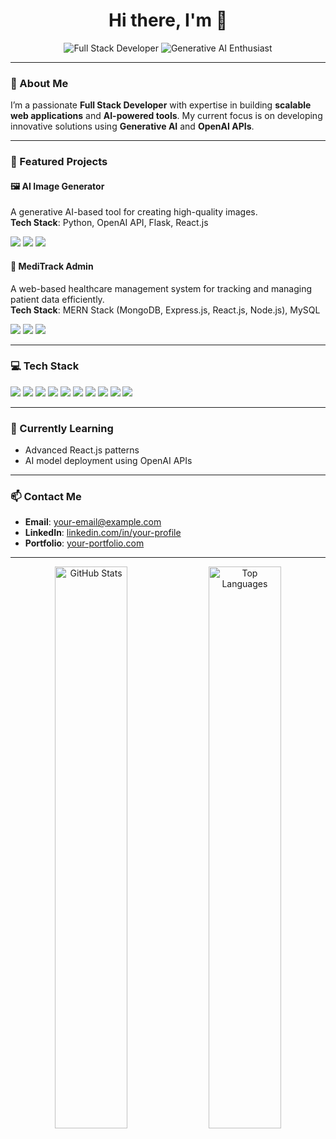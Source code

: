 <h1 align="center">Hi there, I'm <Mohammad Kaif> 👋</h1>

<p align="center">
  <img src="https://img.shields.io/badge/Full%20Stack%20Developer-MERN%20Stack-blue?style=for-the-badge" alt="Full Stack Developer">
  <img src="https://img.shields.io/badge/Generative%20AI-Enthusiast-orange?style=for-the-badge" alt="Generative AI Enthusiast">
</p>

---

### 🚀 About Me  
I’m a passionate **Full Stack Developer** with expertise in building **scalable web applications** and **AI-powered tools**. My current focus is on developing innovative solutions using **Generative AI** and **OpenAI APIs**.

---

### 💼 Featured Projects  

#### 🖼️ AI Image Generator  
A generative AI-based tool for creating high-quality images.  
**Tech Stack**: Python, OpenAI API, Flask, React.js  
<p align="left">
  <img src="https://img.shields.io/badge/Frontend-React.js-blue?style=flat-square&logo=react">
  <img src="https://img.shields.io/badge/Backend-Flask-lightgrey?style=flat-square&logo=flask">
  <img src="https://img.shields.io/badge/AI-Generative-red?style=flat-square&logo=openai">
</p>

#### 🏥 MediTrack Admin  
A web-based healthcare management system for tracking and managing patient data efficiently.  
**Tech Stack**: MERN Stack (MongoDB, Express.js, React.js, Node.js), MySQL  
<p align="left">
  <img src="https://img.shields.io/badge/Frontend-React.js-blue?style=flat-square&logo=react">
  <img src="https://img.shields.io/badge/Backend-Express.js-lightgreen?style=flat-square&logo=express">
  <img src="https://img.shields.io/badge/Database-MySQL-brightgreen?style=flat-square&logo=mysql">
</p>

---

### 💻 Tech Stack
<p align="left">
  <img src="https://img.shields.io/badge/Java-Backend-orange?style=flat-square&logo=java">
  <img src="https://img.shields.io/badge/HTML5-Frontend-red?style=flat-square&logo=html5">
  <img src="https://img.shields.io/badge/CSS3-Frontend-blue?style=flat-square&logo=css3">
  <img src="https://img.shields.io/badge/Tailwind%20CSS-Styling-blueviolet?style=flat-square&logo=tailwindcss">
  <img src="https://img.shields.io/badge/Node.js-Backend-green?style=flat-square&logo=node.js">
  <img src="https://img.shields.io/badge/Express.js-Backend-lightgreen?style=flat-square&logo=express">
  <img src="https://img.shields.io/badge/MongoDB-Database-brightgreen?style=flat-square&logo=mongodb">
  <img src="https://img.shields.io/badge/MySQL-Database-blue?style=flat-square&logo=mysql">
  <img src="https://img.shields.io/badge/NPM-Tool-red?style=flat-square&logo=npm">
  <img src="https://img.shields.io/badge/OpenAI-Generative%20AI-black?style=flat-square&logo=openai">
</p>

---

### 🌱 Currently Learning  
- Advanced React.js patterns  
- AI model deployment using OpenAI APIs

---

### 📫 Contact Me  
- **Email**: [your-email@example.com](mailto:your-email@example.com)  
- **LinkedIn**: [linkedin.com/in/your-profile](https://linkedin.com/in/your-profile)  
- **Portfolio**: [your-portfolio.com](https://your-portfolio.com)

---

<p align="center">
  <img src="https://github-readme-stats.vercel.app/api?username=<your-github-username>&show_icons=true&theme=radical" alt="GitHub Stats" width="48%">
  <img src="https://github-readme-stats.vercel.app/api/top-langs/?username=<your-github-username>&layout=compact&theme=radical" alt="Top Languages" width="48%">
</p>
